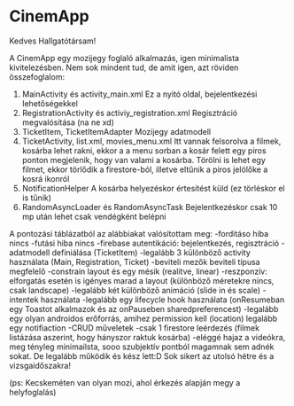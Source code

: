 # CinemApp
Kedves Hallgatótársam!

A CinemApp egy mozijegy foglaló alkalmazás, igen minimalista kivitelezésben. Nem sok mindent tud, de amit igen, azt röviden összefoglalom:
1. MainActivity és activity_main.xml
  Ez a nyitó oldal, bejelentkezési lehetőségekkel
2. RegistrationActivity és activiy_registration.xml
  Regisztráció megvalósítása (na ne xd)
3. TicketItem, TicketItemAdapter
  Mozijegy adatmodell
4. TicketActivity, list.xml, movies_menu.xml
  Itt vannak felsorolva a filmek, kosárba lehet rakni, ekkor a a menu sorban a kosár felett egy piros ponton megjelenik, hogy van valami a kosárba.
  Törölni is lehet egy filmet, ekkor törlődik a firestore-ból, illetve eltűnik a piros jelölőke a kosrá ikonról
5. NotificationHelper
  A kosárba helyezéskor értesítést küld (ez törléskor el is tűnik)
6. RandomAsyncLoader és RandomAsyncTask
  Bejelentkezéskor csak 10 mp után lehet csak vendégként belépni
  
A pontozási táblázatból az alábbiakat valósítottam meg:
-forditáso hiba nincs
-futási hiba nincs
-firebase autentikáció: bejelentkezés, regisztráció
-adatmodell definiálása (TicketItem)
-legalább 3 különböző activity használata (Main, Registration, Ticket)
-beviteli mezők beviteli típusa megfelelő
-constrain layout és egy mésik (realitve, linear)
-reszponzív: elforgatás esetén is igényes marad a layout (különböző méretekre nincs, csak landscape)
-legalább két különböző animáció (slide in és scale)
-intentek használata
-legalább egy lifecycle hook használata (onResumeban egy Toastot alkalmazok és az onPauseben sharedpreferencest)
-legalább egy olyan androidos erőforrás, amihez permission kell (location)
legalább egy notifiaction 
-CRUD műveletek
-csak 1 firestore leérdezés (filmek listázása aszerint, hogy hányszor raktuk kosárba)
-eléggé hajaz a videókra, meg tényleg minimailsta, sooo szubjektív pontból magamnak sem adnék sokat. De legalább működik és kész lett:D
Sok sikert az utolsó hétre és a vizsgaidőszakra!

(ps: Kecskeméten van olyan mozi, ahol érkezés alapján megy a helyfoglalás)
